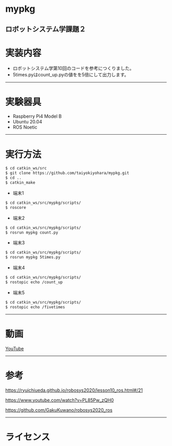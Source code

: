 # mypkg
ロボットシステム学課題２
--- 
# 実装内容
- ロボットシステム学第10回のコードを参考につくりました。
- 5times.pyはcount_up.pyの値をを5倍にして出力します。
---
# 実験器具
- Raspberry Pi4 Model B
- Ubuntu 20.04
- ROS Noetic
---
# 実行方法
``` bash
$ cd catkin_ws/src
$ git clone https://github.com/taiyokiyohara/mypkg.git
$ cd ..
$ catkin_make
```

- 端末1
```bash
$ cd catkin_ws/src/mypkg/scripts/ 
$ roscore
```

- 端末2
```bash
$ cd catkin_ws/src/mypkg/scripts/ 
$ rosrun mypkg count.py
```

- 端末3
```bash
$ cd catkin_ws/src/mypkg/scripts/ 
$ rosrun mypkg 5times.py
```

- 端末4
```bash
$ cd catkin_ws/src/mypkg/scripts/ 
$ rostopic echo /count_up
```

- 端末5
```bash
$ cd catkin_ws/src/mypkg/scripts/ 
$ rostopic echo /fivetimes
```
--- 
# 動画
[YouTube]()

--- 
# 参考
https://ryuichiueda.github.io/robosys2020/lesson10_ros.html#/21

https://www.youtube.com/watch?v=PL85Pw_zQH0

https://github.com/GakuKuwano/robosys2020_ros

--- 
# ライセンス





